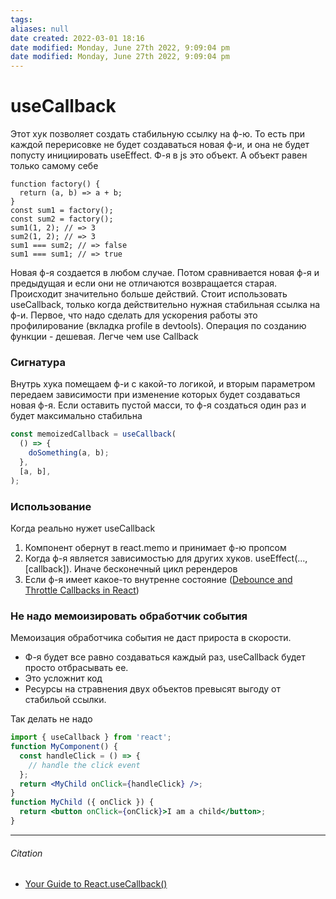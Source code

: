```yaml
---
tags: 
aliases: null
date created: 2022-03-01 18:16
date modified: Monday, June 27th 2022, 9:09:04 pm
date modified: Monday, June 27th 2022, 9:09:04 pm
---
```


# useCallback

Этот хук позволяет создать стабильную ссылку на ф-ю. То есть при каждой перерисовке не будет создаваться новая ф-и, и она не будет попусту инициировать useEffect. Ф-я в js это объект. А объект равен только самому себе

```
function factory() {
  return (a, b) => a + b;
}
const sum1 = factory();
const sum2 = factory();
sum1(1, 2); // => 3
sum2(1, 2); // => 3
sum1 === sum2; // => false
sum1 === sum1; // => true
```

Новая ф-я создается в любом случае. Потом сравнивается новая ф-я и предыдущая и если они не  отличаются возвращается старая. Происходит значительно больше действий. Стоит использовать useCallback, только когда действительно нужная стабильная ссылка на ф-и. Первое, что надо сделать для ускорения работы это профилирование (вкладка profile в devtools). Операция по созданию функции - дешевая. Легче чем use Callback

### Сигнатура

Внутрь хука помещаем ф-и с какой-то логикой, и вторым параметром передаем зависимости при изменение которых будет создаваться новая ф-я. Если оставить пустой масси, то ф-я создаться один раз и будет максимально стабильна

```jsx
const memoizedCallback = useCallback(
  () => {
    doSomething(a, b);
  },
  [a, b],
);
```

### Использование

Когда реально нужет useCallback


1. Компонент обернут в react.memo  и принимает ф-ю пропсом
2. Когда ф-я является зависимостью для других хуков. useEffect(..., [callback]). Иначе бесконечный цикл ререндеров
3. Если ф-я имеет какое-то внутренне состояние ([Debounce and Throttle Callbacks in React](https://dmitripavlutin.com/react-throttle-debounce/#2-debouncing-a-callback-the-first-attempt))

### Не надо мемоизировать обработчик события

Мемоизация обработчика события не даст прироста в скорости.

- Ф-я будет все равно создаваться каждый раз, useCallback будет просто отбрасывать ее.
- Это усложнит код 
- Ресурсы на стравнения двух объектов превысят выгоду от стабильой ссылки.

Так делать не надо
```jsx
import { useCallback } from 'react';
function MyComponent() {
  const handleClick = () => {
    // handle the click event
  };
  return <MyChild onClick={handleClick} />;
}
function MyChild ({ onClick }) {
  return <button onClick={onClick}>I am a child</button>;
}
```


---

###### Citation

- [Your Guide to React.useCallback()](https://dmitripavlutin.com/dont-overuse-react-usecallback/)
